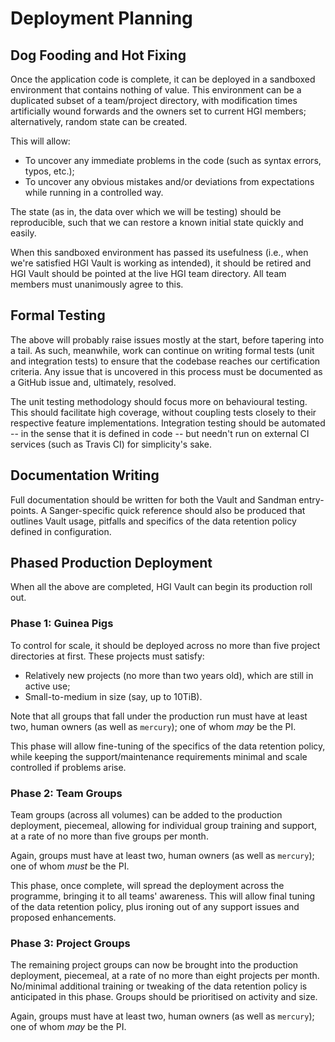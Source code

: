 # Deployment Planning

## Dog Fooding and Hot Fixing

Once the application code is complete, it can be deployed in a sandboxed
environment that contains nothing of value. This environment can be a
duplicated subset of a team/project directory, with modification times
artificially wound forwards and the owners set to current HGI members;
alternatively, random state can be created.

This will allow:

* To uncover any immediate problems in the code (such as syntax errors,
  typos, etc.);
* To uncover any obvious mistakes and/or deviations from expectations
  while running in a controlled way.

The state (as in, the data over which we will be testing) should be
reproducible, such that we can restore a known initial state quickly and
easily.

When this sandboxed environment has passed its usefulness (i.e., when
we're satisfied HGI Vault is working as intended), it should be retired
and HGI Vault should be pointed at the live HGI team directory. All team
members must unanimously agree to this.

## Formal Testing

The above will probably raise issues mostly at the start, before
tapering into a tail. As such, meanwhile, work can continue on writing
formal tests (unit and integration tests) to ensure that the codebase
reaches our certification criteria. Any issue that is uncovered in this
process must be documented as a GitHub issue and, ultimately, resolved.

The unit testing methodology should focus more on behavioural testing.
This should facilitate high coverage, without coupling tests closely to
their respective feature implementations. Integration testing should be
automated -- in the sense that it is defined in code -- but needn't run
on external CI services (such as Travis CI) for simplicity's sake.

## Documentation Writing

Full documentation should be written for both the Vault and Sandman
entry-points. A Sanger-specific quick reference should also be produced
that outlines Vault usage, pitfalls and specifics of the data retention
policy defined in configuration.

## Phased Production Deployment

When all the above are completed, HGI Vault can begin its production
roll out.

### Phase 1: Guinea Pigs

To control for scale, it should be deployed across no more than five
project directories at first. These projects must satisfy:

* Relatively new projects (no more than two years old), which are still
  in active use;
* Small-to-medium in size (say, up to 10TiB).

Note that all groups that fall under the production run must have at
least two, human owners (as well as `mercury`); one of whom *may* be the
PI.

This phase will allow fine-tuning of the specifics of the data retention
policy, while keeping the support/maintenance requirements minimal and
scale controlled if problems arise.

### Phase 2: Team Groups

Team groups (across all volumes) can be added to the production
deployment, piecemeal, allowing for individual group training and
support, at a rate of no more than five groups per month.

Again, groups must have at least two, human owners (as well as
`mercury`); one of whom *must* be the PI.

This phase, once complete, will spread the deployment across the
programme, bringing it to all teams' awareness. This will allow final
tuning of the data retention policy, plus ironing out of any support
issues and proposed enhancements.

### Phase 3: Project Groups

The remaining project groups can now be brought into the production
deployment, piecemeal, at a rate of no more than eight projects per
month. No/minimal additional training or tweaking of the data retention
policy is anticipated in this phase. Groups should be prioritised on
activity and size.

Again, groups must have at least two, human owners (as well as
`mercury`); one of whom *may* be the PI.
